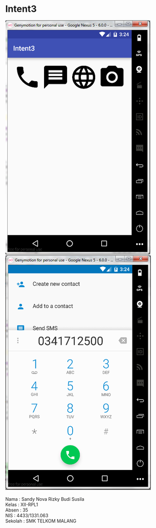 # Intent3
![Intent 3](https://github.com/SandyRizky/Intent3/blob/master/Intent3-1.PNG)<br>
![Intent 3](https://github.com/SandyRizky/Intent3/blob/master/Intent3-2.PNG)<br>
<br>
Nama : Sandy Nova Rizky Budi Susila<br>
Kelas : XII-RPL1<br>
Absen : 35<br>
NIS : 4433/1331.063<br>
Sekolah : SMK TELKOM MALANG<br>
